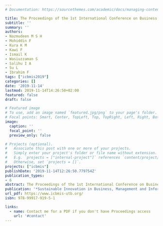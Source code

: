 ```yaml
---
# Documentation: https://sourcethemes.com/academic/docs/managing-content/

title: The Proceedings of the 1st International Conference on Business, Management and Information Systems 2019 (ICBMIS 2019)
subtitle: ''
summary: ''
authors:
- Nazmudeen M S H
- Mohiddin F
- Kura K M
- Kawi F
- Ismail K
- Wasiuzzaman S
- Salihu I A
- Su L
- Ibrahim F
tags: ["icbmis2019"]
categories: []
date: '2019-11-14'
lastmod: 2019-11-14T14:26:50+02:00
featured: false
draft: false

# Featured image
# To use, add an image named `featured.jpg/png` to your page's folder.
# Focal points: Smart, Center, TopLeft, Top, TopRight, Left, Right, BottomLeft, Bottom, BottomRight.
image:
  caption: ''
  focal_point: ''
  preview_only: false

# Projects (optional).
#   Associate this post with one or more of your projects.
#   Simply enter your project's folder or file name without extension.
#   E.g. `projects = ["internal-project"]` references `content/project/deep-learning/index.md`.
#   Otherwise, set `projects = []`.
projects: ["icbmis"]
publishDate: '2019-11-14T12:26:50.779754Z'
publication_types:
- 6
abstract: The Proceedings of the 1st International Conference on Business, Management and Information Systems 2019 (ICBMIS 2019) publishes original research contributions formatted according to the given format. This Proceedings is based on the 1st ICBMIS 2019, which was held from 13th – 15th November 2019 in Universiti Technologi Brunei, Brunei Darussalam.
publication: '*Sustainable Innovation in Business, Management and Information Systems*'
url_pdf: https://www.icbmis-utb.org/
isbn: 978-99917-919-5-1

links:
  - name: Contact me for a PDF if you don't have Proceedings access
    url: '#contact'
---
```

